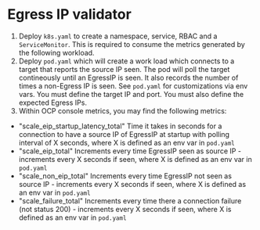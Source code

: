 # Egress IP validator

1. Deploy `k8s.yaml` to create a namespace, service, RBAC and a `ServiceMonitor`. This is required to consume the metrics generated by the following workload.
2. Deploy `pod.yaml` which will create a work load which connects to a target that reports the source IP seen. The pod will poll the target contineously until an EgressIP is seen. It also records the number of times a non-Egress IP is seen.
See `pod.yaml` for customizations via env vars. You must define the target IP and port. You must also define the expected Egress IPs.
3. Within OCP console metrics, you may find the following metrics:
- "scale_eip_startup_latency_total"
Time it takes in seconds for a connection to have a source IP of EgressIP at startup with polling interval of X seconds, where X is defined as an env var in `pod.yaml`
- "scale_eip_total"
Increments every time EgressIP seen as source IP - increments every X seconds if seen, where X is defined as an env var in `pod.yaml`
- "scale_non_eip_total"
Increments every time EgressIP not seen as source IP - increments every X seconds if seen, where X is defined as an env var in `pod.yaml`
- "scale_failure_total"
  Increments every time there a connection failure (not status 200) - increments every X seconds if seen, where X is defined as an env var in `pod.yaml`
